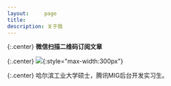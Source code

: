```yaml
---
layout:     page
title:      
description: 关于我
---
```


{:.center}
**微信扫描二维码订阅文章**


{:.center}
![](http://cdn4atleeon.qiniudn.com/image/about/qrcode_for_gh_908b97669dca_258.jpg){:style="max-width:300px"}


{:.center}
哈尔滨工业大学硕士，腾讯MIG后台开发实习生。
